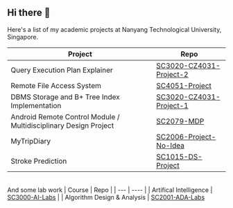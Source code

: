 ## Hi there 👋
Here's a list of my academic projects at Nanyang Technological University, Singapore.

| Project | Repo |
| ------- | ---- |
| Query Execution Plan Explainer | [SC3020-CZ4031-Project-2](https://github.com/Armaan-Goel-NTU/SC3020-CZ4031-Project-2) |
| Remote File Access System | [SC4051-Project](https://github.com/Armaan-Goel-NTU/SC4051-Project) |
| DBMS Storage and B+ Tree Index Implementation | [SC3020-CZ4031-Project-1](https://github.com/Armaan-Goel-NTU/SC3020-CZ4031-Project-2) |
| Android Remote Control Module / Multidisciplinary Design Project | [SC2079-MDP](https://github.com/Armaan-Goel-NTU/SC2079-MDP) |
| MyTripDiary | [SC2006-Project-No-Idea](https://github.com/Armaan-Goel-NTU/SC2006-Project-No-Idea) |
| Stroke Prediction | [SC1015-DS-Project](https://github.com/Armaan-Goel-NTU/SC1015-DS-Project) |

\
And some lab work
| Course | Repo |
| --- | ---- |
| Artifical Intelligence | [SC3000-AI-Labs](https://github.com/Armaan-Goel-NTU/SC3000-AI-Labs) |
| Algorithm Design & Analysis | [SC2001-ADA-Labs](https://github.com/Armaan-Goel-NTU/SC2001-ADA-Labs)
